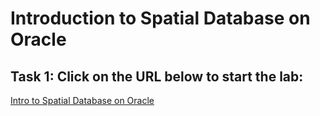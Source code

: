 # Introduction to Spatial Database on Oracle

## Task 1: Click on the URL below to start the lab:

<a href="https://apexapps.oracle.com/pls/apex/r/dbpm/livelabs/run-workshop?p210_wid=736">Intro to Spatial Database on Oracle</a>

